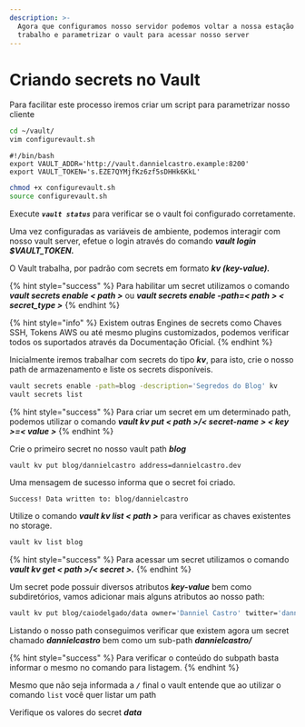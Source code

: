 ```yaml
---
description: >-
  Agora que configuramos nosso servidor podemos voltar a nossa estação de
  trabalho e parametrizar o vault para acessar nosso server
---
```


# Criando secrets no Vault

Para facilitar este processo iremos criar um script para parametrizar nosso cliente

```bash
cd ~/vault/
vim configurevault.sh
```

```vim
#!/bin/bash
export VAULT_ADDR='http://vault.dannielcastro.example:8200'
export VAULT_TOKEN='s.EZE7QYMjfKz6zf5sDHHk6KkL'
```

```bash
chmod +x configurevault.sh
source configurevault.sh
```

Execute _**`vault status`**_ para verificar se o vault foi configurado corretamente.&#x20;

Uma vez configuradas as variáveis de ambiente, podemos interagir com nosso vault server, efetue o login através do comando _**vault login $VAULT\_TOKEN.**_

O Vault trabalha, por padrão com secrets em formato _**kv (key-value).**_&#x20;

{% hint style="success" %}
Para habilitar um secret utilizamos o comando _**vault secrets enable < path >**_ ou _**vault secrets enable -path=< path > < secret\_type >**_
{% endhint %}

{% hint style="info" %}
Existem outras Engines de secrets como Chaves SSH, Tokens AWS ou até mesmo plugins customizados, podemos verificar todos os suportados através da Documentação Oficial.
{% endhint %}

Inicialmente iremos trabalhar com secrets do tipo _**kv**_, para isto, crie o nosso path de armazenamento e liste os secrets disponíveis.

```bash
vault secrets enable -path=blog -description='Segredos do Blog' kv 
vault secrets list
```

{% hint style="success" %}
Para criar um secret em um determinado path, podemos utilizar o comando _**vault kv put < path >/< secret-name > < key >=< value >**_
{% endhint %}

Crie o primeiro secret no nosso vault path _**blog**_

```bash
vault kv put blog/dannielcastro address=dannielcastro.dev
```

Uma mensagem de sucesso informa que o secret foi criado.

`Success! Data written to: blog/dannielcastro`

Utilize o comando _**vault kv list < path >**_ para verificar as chaves existentes no storage.

```bash
vault kv list blog
```

{% hint style="success" %}
Para acessar um secret utilizamos o comando _**vault kv get < path >/< secret >.**_
{% endhint %}

Um secret pode possuir diversos atributos _**key-value**_ bem como subdiretórios, vamos adicionar mais alguns atributos ao nosso path:

```bash
vault kv put blog/caiodelgado/data owner='Danniel Castro' twitter='dannielcastrolz'
```

Listando o nosso path conseguimos verificar que existem agora um secret chamado _**dannielcastro**_ bem como um sub-path _**dannielcastro/**_

{% hint style="success" %}
Para verificar o conteúdo do subpath basta informar o mesmo no comando para listagem.
{% endhint %}

Mesmo que não seja informada a _**`/`**_ final o vault entende que ao utilizar o comando `list` você quer listar um path

Verifique os valores do secret _**data**_
